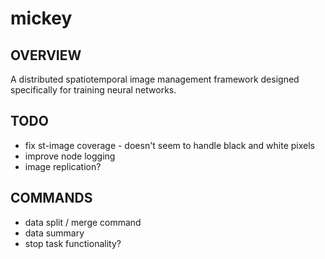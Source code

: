 # mickey
## OVERVIEW
A distributed spatiotemporal image management framework designed specifically for training neural networks.

## TODO
- fix st-image coverage - doesn't seem to handle black and white pixels
- improve node logging
- image replication?
## COMMANDS
- data split / merge command
- data summary
- stop task functionality?

